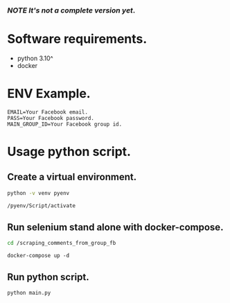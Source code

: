 ### ***NOTE It's not a complete version yet***.

# Software requirements.
- python 3.10^
- docker

# ENV Example.
```env
EMAIL=Your Facebook email.
PASS=Your Facebook password.
MAIN_GROUP_ID=Your Facebook group id.
```

# Usage python script.
## Create a virtual environment.
```bash
python -v venv pyenv
```
```bash
/pyenv/Script/activate
```
## Run selenium stand alone with docker-compose.
```bash
cd /scraping_comments_from_group_fb
```
```
docker-compose up -d
```
## Run python script.
```bash
python main.py
```
